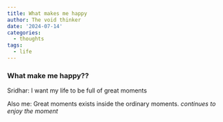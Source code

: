 ```yaml
---
title: What makes me happy
author: The void thinker 
date: '2024-07-14'
categories:
  - thoughts
tags:
  - life
---
```


### What make me happy??

Sridhar: I want my life to be full of great moments

Also me: Great moments exists inside the ordinary moments. _continues to enjoy the moment_